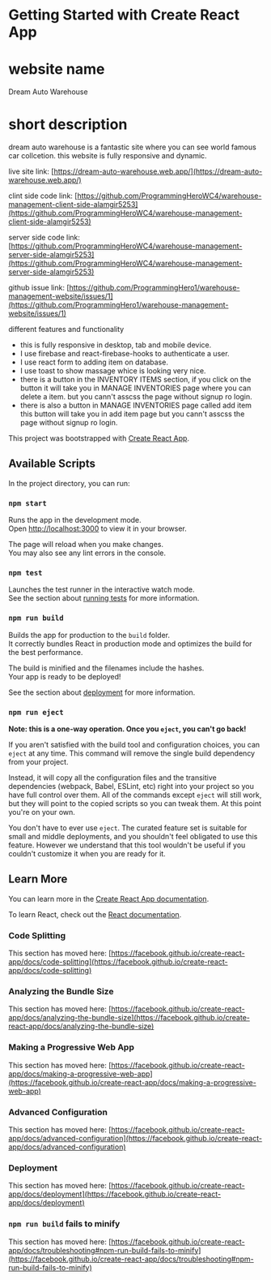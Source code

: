 # Getting Started with Create React App

# website name 
 Dream Auto Warehouse

# short description
 dream auto warehouse is a fantastic site where you can see world famous car collcetion.
this website is fully responsive and dynamic. 

live site link: [https://dream-auto-warehouse.web.app/](https://dream-auto-warehouse.web.app/)

clint side code link: [https://github.com/ProgrammingHeroWC4/warehouse-management-client-side-alamgir5253](https://github.com/ProgrammingHeroWC4/warehouse-management-client-side-alamgir5253)

server side code link: [https://github.com/ProgrammingHeroWC4/warehouse-management-server-side-alamgir5253](https://github.com/ProgrammingHeroWC4/warehouse-management-server-side-alamgir5253)

github issue link: [https://github.com/ProgrammingHero1/warehouse-management-website/issues/1](https://github.com/ProgrammingHero1/warehouse-management-website/issues/1)

 different features and functionality

 - this is fully responsive in desktop, tab and mobile device.
 - I use firebase and react-firebase-hooks to authenticate a user.
 - I use react form to adding item on database.
 - I use toast to show massage whice is looking very nice.
 - there is a button in the INVENTORY ITEMS  section, if you click on the button it will take you in MANAGE INVENTORIES page where you can delete a item. but you cann't asscss the page without signup ro login.
  - there is also a button in MANAGE INVENTORIES page called add item this button will take you in add item page but you cann't asscss the page without signup ro login.




This project was bootstrapped with [Create React App](https://github.com/facebook/create-react-app).

## Available Scripts

In the project directory, you can run:

### `npm start`

Runs the app in the development mode.\
Open [http://localhost:3000](http://localhost:3000) to view it in your browser.

The page will reload when you make changes.\
You may also see any lint errors in the console.

### `npm test`

Launches the test runner in the interactive watch mode.\
See the section about [running tests](https://facebook.github.io/create-react-app/docs/running-tests) for more information.

### `npm run build`

Builds the app for production to the `build` folder.\
It correctly bundles React in production mode and optimizes the build for the best performance.

The build is minified and the filenames include the hashes.\
Your app is ready to be deployed!

See the section about [deployment](https://facebook.github.io/create-react-app/docs/deployment) for more information.

### `npm run eject`

**Note: this is a one-way operation. Once you `eject`, you can't go back!**

If you aren't satisfied with the build tool and configuration choices, you can `eject` at any time. This command will remove the single build dependency from your project.

Instead, it will copy all the configuration files and the transitive dependencies (webpack, Babel, ESLint, etc) right into your project so you have full control over them. All of the commands except `eject` will still work, but they will point to the copied scripts so you can tweak them. At this point you're on your own.

You don't have to ever use `eject`. The curated feature set is suitable for small and middle deployments, and you shouldn't feel obligated to use this feature. However we understand that this tool wouldn't be useful if you couldn't customize it when you are ready for it.

## Learn More

You can learn more in the [Create React App documentation](https://facebook.github.io/create-react-app/docs/getting-started).

To learn React, check out the [React documentation](https://reactjs.org/).

### Code Splitting

This section has moved here: [https://facebook.github.io/create-react-app/docs/code-splitting](https://facebook.github.io/create-react-app/docs/code-splitting)

### Analyzing the Bundle Size

This section has moved here: [https://facebook.github.io/create-react-app/docs/analyzing-the-bundle-size](https://facebook.github.io/create-react-app/docs/analyzing-the-bundle-size)

### Making a Progressive Web App

This section has moved here: [https://facebook.github.io/create-react-app/docs/making-a-progressive-web-app](https://facebook.github.io/create-react-app/docs/making-a-progressive-web-app)

### Advanced Configuration

This section has moved here: [https://facebook.github.io/create-react-app/docs/advanced-configuration](https://facebook.github.io/create-react-app/docs/advanced-configuration)

### Deployment

This section has moved here: [https://facebook.github.io/create-react-app/docs/deployment](https://facebook.github.io/create-react-app/docs/deployment)

### `npm run build` fails to minify

This section has moved here: [https://facebook.github.io/create-react-app/docs/troubleshooting#npm-run-build-fails-to-minify](https://facebook.github.io/create-react-app/docs/troubleshooting#npm-run-build-fails-to-minify)
